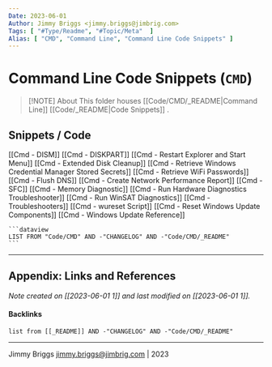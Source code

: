 ```yaml
---
Date: 2023-06-01
Author: Jimmy Briggs <jimmy.briggs@jimbrig.com>
Tags: [ "#Type/Readme", "#Topic/Meta"  ]
Alias: [ "CMD", "Command Line", "Command Line Code Snippets" ]
---
```


# Command Line Code Snippets (`CMD`)

> [!NOTE] About
> This folder houses [[Code/CMD/_README|Command Line]] [[Code/_README|Code Snippets]] .

## Snippets / Code

[[Cmd - DISM]]
[[Cmd - DISKPART]]
[[Cmd - Restart Explorer and Start Menu]]
[[Cmd - Extended Disk Cleanup]]
[[Cmd - Retrieve Windows Credential Manager Stored Secrets]]
[[Cmd - Retrieve WiFi Passwords]]
[[Cmd - Flush DNS]]
[[Cmd - Create Network Performance Report]]
[[Cmd - SFC]]
[[Cmd - Memory Diagnostic]]
[[Cmd - Run Hardware Diagnostics Troubleshooter]]
[[Cmd - Run WinSAT Diagnostics]]
[[Cmd - Troubleshooters]]
[[Cmd - wureset Script]]
[[Cmd - Reset Windows Update Components]]
[[Cmd - Windows Update Reference]]

	```dataview
	LIST FROM "Code/CMD" AND -"CHANGELOG" AND -"Code/CMD/_README"
	```

***

## Appendix: Links and References

*Note created on [[2023-06-01 1]] and last modified on [[2023-06-01 1]].*

#### Backlinks

```dataview
list from [[_README]] AND -"CHANGELOG" AND -"Code/CMD/_README"
```


***

Jimmy Briggs <jimmy.briggs@jimbrig.com> | 2023

